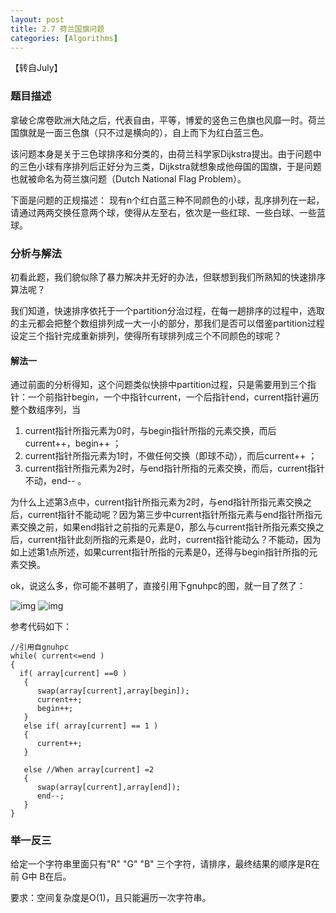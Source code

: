 ```yaml
---
layout: post
title: 2.7 荷兰国旗问题
categories: [Algorithms]
---
```


【转自July】

### 题目描述

拿破仑席卷欧洲大陆之后，代表自由，平等，博爱的竖色三色旗也风靡一时。荷兰国旗就是一面三色旗（只不过是横向的），自上而下为红白蓝三色。


该问题本身是关于三色球排序和分类的，由荷兰科学家Dijkstra提出。由于问题中的三色小球有序排列后正好分为三类，Dijkstra就想象成他母国的国旗，于是问题也就被命名为荷兰旗问题（Dutch National Flag Problem）。

下面是问题的正规描述：
现有n个红白蓝三种不同颜色的小球，乱序排列在一起，请通过两两交换任意两个球，使得从左至右，依次是一些红球、一些白球、一些蓝球。

### 分析与解法

初看此题，我们貌似除了暴力解决并无好的办法，但联想到我们所熟知的快速排序算法呢？

我们知道，快速排序依托于一个partition分治过程，在每一趟排序的过程中，选取的主元都会把整个数组排列成一大一小的部分，那我们是否可以借鉴partition过程设定三个指针完成重新排列，使得所有球排列成三个不同颜色的球呢？

#### 解法一

通过前面的分析得知，这个问题类似快排中partition过程，只是需要用到三个指针：一个前指针begin，一个中指针current，一个后指针end，current指针遍历整个数组序列，当

1. current指针所指元素为0时，与begin指针所指的元素交换，而后current++，begin++ ；
2. current指针所指元素为1时，不做任何交换（即球不动），而后current++ ；
3. current指针所指元素为2时，与end指针所指的元素交换，而后，current指针不动，end-- 。

为什么上述第3点中，current指针所指元素为2时，与end指针所指元素交换之后，current指针不能动呢？因为第三步中current指针所指元素与end指针所指元素交换之前，如果end指针之前指的元素是0，那么与current指针所指元素交换之后，current指针此刻所指的元素是0，此时，current指针能动么？不能动，因为如上述第1点所述，如果current指针所指的元素是0，还得与begin指针所指的元素交换。

ok，说这么多，你可能不甚明了，直接引用下gnuhpc的图，就一目了然了：

![img](../images/41~42/41.3.jpg)
![img](http://hi.csdn.net/attachment/201102/25/8394323_1298641225eJ4F.jpg)

参考代码如下：

	//引用自gnuhpc  
	while( current<=end )        
	{             
	  if( array[current] ==0 )             
	   {                 
	      swap(array[current],array[begin]);                  
	      current++;                  
	      begin++;            
	   }             
	   else if( array[current] == 1 )            
	   {                 
	      current++;            
	   }   
	            
	   else //When array[current] =2   
	   {               
	      swap(array[current],array[end]);                
	      end--;            
	   }      
	}  


### 举一反三

给定一个字符串里面只有"R" "G" "B" 三个字符，请排序，最终结果的顺序是R在前 G中 B在后。

要求：空间复杂度是O(1)，且只能遍历一次字符串。
